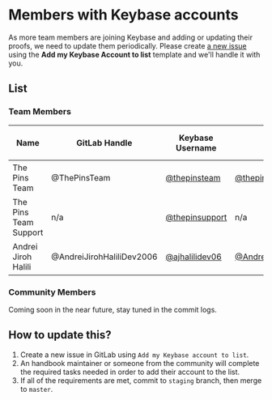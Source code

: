 # Members with Keybase accounts
As more team members are joining Keybase and adding or updating their proofs, we need to update them periodically. Please create [a new issue](https://gitlab.com/MadeByThePinsTeam-DevLabs/official-handbook/issues/new) using the **Add my Keybase Account to list** template and we'll handle it with you.

## List

### Team Members
| Name | GitLab Handle | Keybase Username | GitHub | Twitter | Reddit | PGP (64-bit) | Other proofs |
| ---- | ------------- | ---------------- | ------ | ------- | ------ | ------------ | ------ |
| The Pins Team | @ThePinsTeam | [@thepinsteam](https://keybase.io/thepinsteam) | [@thepinsteam](https://gist.github.com/9c471a0cb8a45307eec9284ee077e68f) | [@thepinsteam](https://twitter.com/thepinsteam/status/1230773516288450560) | n/a | [`058F 2BC8 CB6E 53A4`](https://keybase.io/thepinsteam/pgp_keys.asc) | [Domain `madebythepins.tk`](https://keybase.io/thepinsteam/sigchain#f4833c209c0661958164dcaf9fcca6fee27b62acc4f2ff5b05453546e4f4ca4c0f) |
| The Pins Team Support | n/a | [@thepinsupport](https://keybase.io/thepinsupport) | n/a | [@MPTeamOps](https://twitter.com/MPTeamOps)| n/a | [`8AEB 2256 0592 1F92`](https://keybase.io/thepinsupport/pgp_keys.asc)
| Andrei Jiroh Halili | @AndreiJirohHaliliDev2006 | [@ajhalilidev06](https://keybase.io/ajhalilidev06) | [@AndreiJirohHaliliDev2006](https://gist.github.com/410d4a28150da6db1b046fc7632c232b3) | [@kuys_potpot](https://twitter.com/kuys_potpot/status/1230416457390948353) | n/a | [`301A 1438 BAE5 36D0`](https://keybase.io/ajhalilidev06/pgp_keys.asc) | [andreijirohalili2006@mstdn.social](https://mstdn.social/@andreijirohalili2006) |

### Community Members
Coming soon in the near future, stay tuned in the commit logs.

## How to update this?
1. Create a new issue in GitLab using `Add my Keybase account to list`.
2. An handbook maintainer or someone from the community will complete the required tasks needed in order to add their account to the list.
3. If all of the requirements are met, commit to `staging` branch, then merge to `master`.
